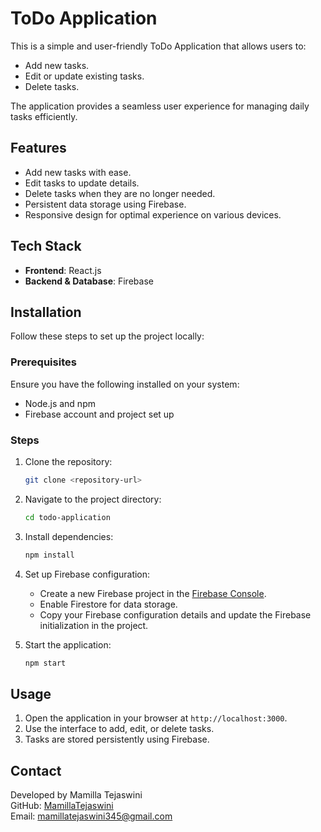 
# ToDo Application

This is a simple and user-friendly ToDo Application that allows users to:
- Add new tasks.
- Edit or update existing tasks.
- Delete tasks.

The application provides a seamless user experience for managing daily tasks efficiently.

## Features

- Add new tasks with ease.
- Edit tasks to update details.
- Delete tasks when they are no longer needed.
- Persistent data storage using Firebase.
- Responsive design for optimal experience on various devices.

## Tech Stack

- **Frontend**: React.js
- **Backend & Database**: Firebase

## Installation

Follow these steps to set up the project locally:

### Prerequisites
Ensure you have the following installed on your system:
- Node.js and npm
- Firebase account and project set up

### Steps
1. Clone the repository:
   ```bash
   git clone <repository-url>
   ```

2. Navigate to the project directory:
   ```bash
   cd todo-application
   ```

3. Install dependencies:
   ```bash
   npm install
   ```

4. Set up Firebase configuration:
   - Create a new Firebase project in the [Firebase Console](https://console.firebase.google.com/).
   - Enable Firestore for data storage.
   - Copy your Firebase configuration details and update the Firebase initialization in the project.

5. Start the application:
   ```bash
   npm start
   ```

## Usage

1. Open the application in your browser at `http://localhost:3000`.
2. Use the interface to add, edit, or delete tasks.
3. Tasks are stored persistently using Firebase.

## Contact

Developed by Mamilla Tejaswini  
GitHub: [MamillaTejaswini](https://github.com/MamillaTejaswini)  
Email: mamillatejaswini345@gmail.com
